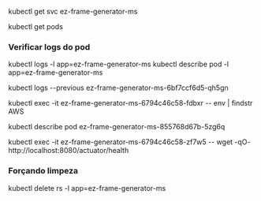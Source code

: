 kubectl get svc ez-frame-generator-ms


kubectl get pods

### Verificar logs do pod
kubectl logs -l app=ez-frame-generator-ms
kubectl describe pod -l app=ez-frame-generator-ms

kubectl logs --previous ez-frame-generator-ms-6bf7ccf6d5-qh5gn

kubectl exec -it ez-frame-generator-ms-6794c46c58-fdbxr -- env | findstr AWS

kubectl describe pod ez-frame-generator-ms-855768d67b-5zg6q

kubectl exec -it ez-frame-generator-ms-6794c46c58-zf7w5 -- wget -qO- http://localhost:8080/actuator/health

### Forçando limpeza
kubectl delete rs -l app=ez-frame-generator-ms